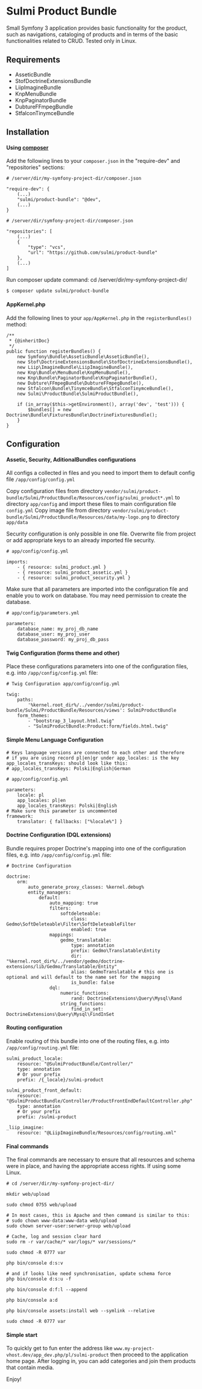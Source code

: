 #  Sulmi Product Bundle

Small Symfony 3 application provides basic functionality for the product, such as navigations, cataloging of products and in terms of the basic functionalities related to CRUD. Tested only in Linux.

## Requirements

* AsseticBundle
* StofDoctrineExtensionsBundle
* LiipImagineBundle
* KnpMenuBundle
* KnpPaginatorBundle
* DubtureFFmpegBundle
* StfalconTinymceBundle

## Installation

#### Using [composer]( http://getcomposer.org )

Add the following lines to your ```composer.json``` in the "require-dev" and "repositories" sections:

```
# /server/dir/my-symfony-project-dir/composer.json

"require-dev": {
	(...)
	"sulmi/product-bundle": "@dev",
	(...)
}
```

```
# /server/dir/symfony-project-dir/composer.json

"repositories": [
	(...)
	{
        "type": "vcs",
        "url": "https://github.com/sulmi/product-bundle"
    },
	(...)
]
```

Run composer update command:
cd /server/dir/my-symfony-project-dir/

```
$ composer update sulmi/product-bundle

```

#### AppKernel.php

Add the following lines to your ```app/AppKernel.php``` in the ```registerBundles()``` method:

```
/**
 * {@inheritDoc}
 */
public function registerBundles() {
    new Symfony\Bundle\AsseticBundle\AsseticBundle(),
    new Stof\DoctrineExtensionsBundle\StofDoctrineExtensionsBundle(),
    new Liip\ImagineBundle\LiipImagineBundle(),
    new Knp\Bundle\MenuBundle\KnpMenuBundle(),
    new Knp\Bundle\PaginatorBundle\KnpPaginatorBundle(),
    new Dubture\FFmpegBundle\DubtureFFmpegBundle(),
    new Stfalcon\Bundle\TinymceBundle\StfalconTinymceBundle(),
    new Sulmi\ProductBundle\SulmiProductBundle(),
    
    if (in_array($this->getEnvironment(), array('dev', 'test'))) {
        $bundles[] = new Doctrine\Bundle\FixturesBundle\DoctrineFixturesBundle();
    }
}
```

## Configuration

#### Assetic, Security, AditionalBundles configurations

All configs a collected in files and you need to import them to default config file ```/app/config/config.yml```

Copy configuration files from directory ```vendor/sulmi/product-bundle/Sulmi/ProductBundle/Resources/config/sulmi_product*.yml``` to directory ```app/config``` and import these files to main configuration file ```config.yml```
Copy image file from directory ```vendor/sulmi/product-bundle/Sulmi/ProductBundle/Resources/data/my-logo.png``` to directory ```app/data```

Security configuration is only possible in one file. Overwrite file from project or add appropriate keys to an already imported file security.

```
# app/config/config.yml

imports:
    - { resource: sulmi_product.yml }
    - { resource: sulmi_product_assetic.yml }
    - { resource: sulmi_product_security.yml }
```

Make sure that all parameters are imported into the configuration file and enable you to work on database.
You may need permission to create the database.

```
# app/config/parameters.yml

parameters:
    database_name: my_proj_db_name
    database_user: my_proj_user
    database_password: my_proj_db_pass

```

#### Twig Configuration (forms theme and other)

Place these configurations parameters into one of the configuration files, e.g. into ```/app/config/config.yml``` file:

```
# Twig Configuration app/config/config.yml

twig:
    paths:
        '%kernel.root_dir%/../vendor/sulmi/product-bundle/Sulmi/ProductBundle/Resources/views': SulmiProductBundle
    form_themes:
        - "bootstrap_3_layout.html.twig"
        - "SulmiProductBundle:Product:form/fields.html.twig"
```

#### Simple Menu Language Configuration

```
# Keys language versions are connected to each other and therefore 
# if you are using record pl|en|gr under app_locales: is the key app_locales_transKeys: should look like this:
# app_locales_transKeys: Polski|English|German

# app/config/config.yml

parameters:
    locale: pl
    app_locales: pl|en
    app_locales_transKeys: Polski|English
# Make sure this parameter is uncommented
framework:
    translator: { fallbacks: ["%locale%"] }
```

#### Doctrine Configuration (DQL extensions)

Bundle requires proper Doctrine's mapping into one of the configuration files, e.g. into ```/app/config/config.yml``` file:

```
# Doctrine Configuration

doctrine:
    orm:
        auto_generate_proxy_classes: %kernel.debug%
        entity_managers:
            default:
                auto_mapping: true
                filters:
                    softdeleteable:
                        class: Gedmo\SoftDeleteable\Filter\SoftDeleteableFilter
                        enabled: true
                mappings:
                    gedmo_translatable:
                        type: annotation
                        prefix: Gedmo\Translatable\Entity
                        dir: "%kernel.root_dir%/../vendor/gedmo/doctrine-extensions/lib/Gedmo/Translatable/Entity"
                        alias: GedmoTranslatable # this one is optional and will default to the name set for the mapping
                        is_bundle: false
                dql:
                    numeric_functions:
                        rand: DoctrineExtensions\Query\Mysql\Rand
                    string_functions:
                        find_in_set: DoctrineExtensions\Query\Mysql\FindInSet
```

#### Routing configuration

Enable routing of this bundle into one of the routing files, e.g. into ```/app/config/routing.yml``` file:

```
sulmi_product_locale:
    resource: "@SulmiProductBundle/Controller/"
    type: annotation
    # Or your prefix
    prefix: /{_locale}/sulmi-product

sulmi_product_front_default:
    resource: "@SulmiProductBundle/Controller/ProductFrontEndDefaultController.php"
    type: annotation
    # Or your prefix
    prefix: /sulmi-product

_liip_imagine:
    resource: "@LiipImagineBundle/Resources/config/routing.xml"

```

#### Final commands

The final commands are necessary to ensure that all resources and schema were in place, and having the appropriate access rights.
If using some Linux.

```
# cd /server/dir/my-symfony-project-dir/

mkdir web/upload

sudo chmod 0755 web/upload

# In most cases, this is Apache and then command is similar to this:
# sudo chown www-data:www-data web/upload
sudo chown server-user:serwer-group web/upload

# Cache, log and session clear hard
sudo rm -r var/cache/* var/logs/* var/sessions/*

sudo chmod -R 0777 var

php bin/console d:s:v

# and if looks like need synchronisation, update schema force
php bin/console d:s:u -f

php bin/console d:f:l --append

php bin/console a:d

php bin/console assets:install web --symlink --relative

sudo chmod -R 0777 var

```

#### Simple start

To quickly get to fun enter the address like ```www.my-project-vhost.dev/app_dev.php/pl/sulmi-product``` then proceed to the application home page.
After logging in, you can add categories and join them products that contain media.


Enjoy!


